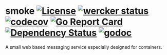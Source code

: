 # smoke [![License](http://img.shields.io/badge/license-mit-blue.svg)](LICENSE) [![wercker status](https://app.wercker.com/status/cf2b022fe1d667a6e16709a43d7e38ac/s/master "wercker status")](https://app.wercker.com/project/byKey/cf2b022fe1d667a6e16709a43d7e38ac) [![codecov](https://codecov.io/gh/infiniteprimates/smoke/branch/master/graph/badge.svg)](https://codecov.io/gh/infiniteprimates/smoke) [![Go Report Card](https://goreportcard.com/badge/github.com/infiniteprimates/smoke)](https://goreportcard.com/report/github.com/infiniteprimates/smoke) [![Dependency Status](https://dependencyci.com/github/infiniteprimates/smoke/badge)](https://dependencyci.com/github/infiniteprimates/smoke) [![godoc](https://godoc.org/github.com/infiniteprimates/smoke?status.svg)](https://godoc.org/github.com/infiniteprimates/smoke)

A small web based messaging service especially designed for containers.
